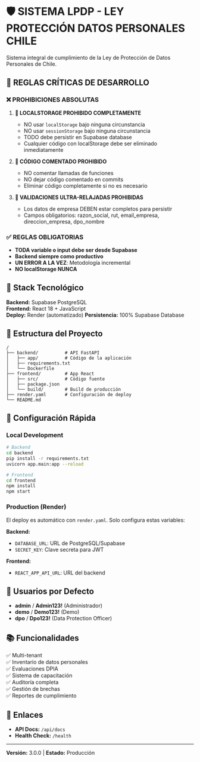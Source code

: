 # 🛡️ SISTEMA LPDP - LEY PROTECCIÓN DATOS PERSONALES CHILE

Sistema integral de cumplimiento de la Ley de Protección de Datos Personales de Chile.

## 🚨 REGLAS CRÍTICAS DE DESARROLLO

### ❌ PROHIBICIONES ABSOLUTAS

1. **🚫 LOCALSTORAGE PROHIBIDO COMPLETAMENTE**
   - NO usar `localStorage` bajo ninguna circunstancia
   - NO usar `sessionStorage` bajo ninguna circunstancia  
   - TODO debe persistir en Supabase database
   - Cualquier código con localStorage debe ser eliminado inmediatamente

2. **🚫 CÓDIGO COMENTADO PROHIBIDO**
   - NO comentar llamadas de funciones
   - NO dejar código comentado en commits
   - Eliminar código completamente si no es necesario

3. **🚫 VALIDACIONES ULTRA-RELAJADAS PROHIBIDAS**
   - Los datos de empresa DEBEN estar completos para persistir
   - Campos obligatorios: razon_social, rut, email_empresa, direccion_empresa, dpo_nombre

### ✅ REGLAS OBLIGATORIAS

- **TODA variable o input debe ser desde Supabase**
- **Backend siempre como productivo** 
- **UN ERROR A LA VEZ**: Metodología incremental
- **NO localStorage NUNCA**

## 🚀 Stack Tecnológico

**Backend:** Supabase PostgreSQL  
**Frontend:** React 18 + JavaScript  
**Deploy:** Render (automatizado)
**Persistencia:** 100% Supabase Database

## 📁 Estructura del Proyecto

```
/
├── backend/          # API FastAPI
│   ├── app/          # Código de la aplicación
│   ├── requirements.txt
│   └── Dockerfile
├── frontend/         # App React
│   ├── src/          # Código fuente
│   ├── package.json
│   └── build/        # Build de producción
├── render.yaml       # Configuración de deploy
└── README.md
```

## 🔧 Configuración Rápida

### Local Development

```bash
# Backend
cd backend
pip install -r requirements.txt
uvicorn app.main:app --reload

# Frontend  
cd frontend
npm install
npm start
```

### Production (Render)

El deploy es automático con `render.yaml`. Solo configura estas variables:

**Backend:**
- `DATABASE_URL`: URL de PostgreSQL/Supabase
- `SECRET_KEY`: Clave secreta para JWT

**Frontend:**
- `REACT_APP_API_URL`: URL del backend

## 👥 Usuarios por Defecto

- **admin** / **Admin123!** (Administrador)
- **demo** / **Demo123!** (Demo)
- **dpo** / **Dpo123!** (Data Protection Officer)

## 📚 Funcionalidades

✅ Multi-tenant  
✅ Inventario de datos personales  
✅ Evaluaciones DPIA  
✅ Sistema de capacitación  
✅ Auditoría completa  
✅ Gestión de brechas  
✅ Reportes de cumplimiento

## 🔗 Enlaces

- **API Docs:** `/api/docs`
- **Health Check:** `/health`

---

**Versión:** 3.0.0 | **Estado:** Producción